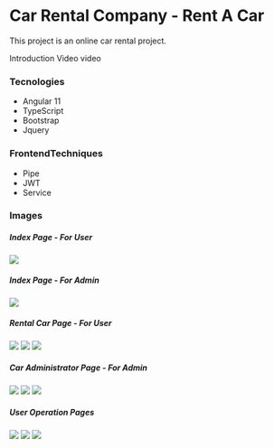 # Car Rental Company - Rent  A Car

This project is an online car rental project. 

Introduction Video 
video


### Tecnologies
- Angular 11
- TypeScript
- Bootstrap
- Jquery
   
### FrontendTechniques
- Pipe
- JWT
- Service


### Images

##### Index Page - For User
<img src="https://github.com/kubraterzi/CarRentalCompany-Angular/blob/master/ImagesForGithub/indexpage%20-%20forUser.PNG" />

##### Index Page - For Admin
<img src="https://github.com/kubraterzi/CarRentalCompany-Angular/blob/master/ImagesForGithub/editCarPage%20-%20forAdmin.PNG" />

##### Rental Car Page - For User
<img src="https://github.com/kubraterzi/CarRentalCompany-Angular/blob/master/ImagesForGithub/rentalDetailsPage%20-%20forUser.PNG" />
<img src="https://github.com/kubraterzi/CarRentalCompany-Angular/blob/master/ImagesForGithub/paymentDetails%20-%20forUser.PNG" />
<img src="https://github.com/kubraterzi/CarRentalCompany-Angular/blob/master/ImagesForGithub/findexPoint%20-%20forUser.PNG" />


##### Car Administrator Page - For Admin
<img src="https://github.com/kubraterzi/CarRentalCompany-Angular/blob/master/ImagesForGithub/editCarPage%20-%20forAdmin.PNG" />
<img src="https://github.com/kubraterzi/CarRentalCompany-Angular/blob/master/ImagesForGithub/adminPanelPage%20-%20forAdmin.PNG" />
<img src="https://github.com/kubraterzi/CarRentalCompany-Angular/blob/master/ImagesForGithub/addColorPage%20-%20forAdmin.PNG" />

##### User Operation Pages
<img src="https://github.com/kubraterzi/CarRentalCompany-Angular/blob/master/ImagesForGithub/signInPage.PNG" />
<img src="https://github.com/kubraterzi/CarRentalCompany-Angular/blob/master/ImagesForGithub/singUpPage.PNG" />
<img src="https://github.com/kubraterzi/CarRentalCompany-Angular/blob/master/ImagesForGithub/editProfile%20-%20forUser.PNG" />


